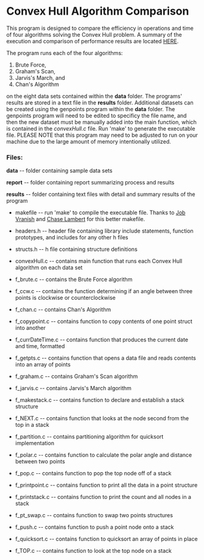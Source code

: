 # Convex Hull Algorithm Comparison

This program is designed to compare the efficiency in operations and time of four algorithms solving the Convex Hull problem. A summary of the execution and comparison of performance results are located [HERE](report/CS584_Project_Tolleson_v8.pdf).

The program runs each of the four algorithms:
1) Brute Force, 
2) Graham's Scan,
3) Jarvis's March, and
4) Chan's Algorithm 

on the eight data sets contained within the **data** folder. The programs' results are stored in a text file in the **results** folder. Additional datasets can be created using the genpoints program within the **data** folder. The genpoints program will need to be edited to specificy the file name, and then the new dataset must be manually added into the main function, which is contained in the _convexHull.c_ file. Run 'make' to generate the executable file. PLEASE NOTE that this program may need to be adjusted to run on your machine due to the large amount of memory intentionally utilized.


### Files:

**data** -- folder containing sample data sets

**report** -- folder containing report summarizing process and results

**results** -- folder containing text files with detail and summary results of the program

* makefile -- run 'make' to compile the executable file. Thanks to [Job Vranish](https://spin.atomicobject.com/2016/08/26/makefile-c-projects/) and [Chase Lambert](https://makefiletutorial.com) for this better makefile.

* headers.h -- header file containing library include statements, function prototypes, and includes for any other h files

* structs.h -- h file containing structure definitions

* convexHull.c -- contains main function that runs each Convex Hull algorithm on each data set

* f_brute.c -- contains the Brute Force algorithm

* f_ccw.c -- contains the function determining if an angle between three points is clockwise or counterclockwise

* f_chan.c -- contains Chan's Algorithm

* f_copypoint.c -- contains function to copy contents of one point struct into another

* f_currDateTime.c -- contains function that produces the current date and time, formatted

* f_getpts.c -- contains function that opens a data file and reads contents into an array of points

* f_graham.c -- contains Graham's Scan algorithm

* f_jarvis.c -- contains Jarvis's March algorithm

* f_makestack.c -- contains function to declare and establish a stack structure

* f_NEXT.c -- contains function that looks at the node second from the top in a stack

* f_partition.c -- contains partitioning algorithm for quicksort implementation

* f_polar.c -- contains function to calculate the polar angle and distance between two points

* f_pop.c -- contains function to pop the top node off of a stack

* f_printpoint.c -- contains function to print all the data in a point structure

* f_printstack.c -- contains function to print the count and all nodes in a stack

* f_pt_swap.c -- contains function to swap two points structures

* f_push.c -- contains function to push a point node onto a stack

* f_quicksort.c -- contains function to quicksort an array of points in place

* f_TOP.c -- contains function to look at the top node on a stack